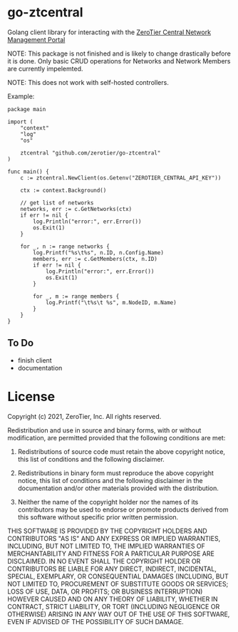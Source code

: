 go-ztcentral
===

Golang client library for interacting with the [ZeroTier Central Network Management Portal](https://my.zerotier.com)

NOTE:  This package is not finished and is likely to change drastically before it is done.  Only basic CRUD operations for Networks and Network Members are currently impelemted.

NOTE: This does not work with self-hosted controllers.

Example:

    package main

    import (
        "context"
        "log"
        "os"

        ztcentral "github.com/zerotier/go-ztcentral"
    )

    func main() {
        c := ztcentral.NewClient(os.Getenv("ZEROTIER_CENTRAL_API_KEY"))

        ctx := context.Background()

        // get list of networks
        networks, err := c.GetNetworks(ctx)
        if err != nil {
            log.Println("error:", err.Error())
            os.Exit(1)
        }

        for _, n := range networks {
            log.Printf("%s\t%s", n.ID, n.Config.Name)
            members, err := c.GetMembers(ctx, n.ID)
            if err != nil {
                log.Println("error:", err.Error())
                os.Exit(1)
            }

            for _, m := range members {
                log.Printf("\t%s\t %s", m.NodeID, m.Name)
            }
        }
    }

To Do
---
* finish client
* documentation

License
===

Copyright (c) 2021, ZeroTier, Inc.
All rights reserved.

Redistribution and use in source and binary forms, with or without
modification, are permitted provided that the following conditions are met:

1. Redistributions of source code must retain the above copyright notice, this
   list of conditions and the following disclaimer.

2. Redistributions in binary form must reproduce the above copyright notice,
   this list of conditions and the following disclaimer in the documentation
   and/or other materials provided with the distribution.

3. Neither the name of the copyright holder nor the names of its
   contributors may be used to endorse or promote products derived from
   this software without specific prior written permission.

THIS SOFTWARE IS PROVIDED BY THE COPYRIGHT HOLDERS AND CONTRIBUTORS "AS IS"
AND ANY EXPRESS OR IMPLIED WARRANTIES, INCLUDING, BUT NOT LIMITED TO, THE
IMPLIED WARRANTIES OF MERCHANTABILITY AND FITNESS FOR A PARTICULAR PURPOSE ARE
DISCLAIMED. IN NO EVENT SHALL THE COPYRIGHT HOLDER OR CONTRIBUTORS BE LIABLE
FOR ANY DIRECT, INDIRECT, INCIDENTAL, SPECIAL, EXEMPLARY, OR CONSEQUENTIAL
DAMAGES (INCLUDING, BUT NOT LIMITED TO, PROCUREMENT OF SUBSTITUTE GOODS OR
SERVICES; LOSS OF USE, DATA, OR PROFITS; OR BUSINESS INTERRUPTION) HOWEVER
CAUSED AND ON ANY THEORY OF LIABILITY, WHETHER IN CONTRACT, STRICT LIABILITY,
OR TORT (INCLUDING NEGLIGENCE OR OTHERWISE) ARISING IN ANY WAY OUT OF THE USE
OF THIS SOFTWARE, EVEN IF ADVISED OF THE POSSIBILITY OF SUCH DAMAGE.
